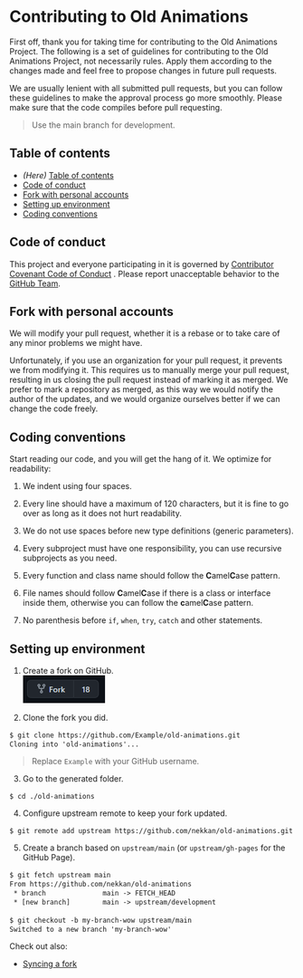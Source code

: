 # Contributing to Old Animations

First off, thank you for taking time for contributing to the Old Animations Project. The following is a set of guidelines
for contributing to the Old Animations Project, not necessarily rules. Apply them according to the changes made and feel
free to propose changes in future pull requests.

We are usually lenient with all submitted pull requests, but you can follow these guidelines to make the approval
process go more smoothly. Please make sure that the code compiles before pull requesting.

> Use the main branch for development.

## Table of contents

* *(Here)* [Table of contents](#table-of-contents)
* [Code of conduct](#code-of-conduct)
* [Fork with personal accounts](#fork-with-personal-accounts)
* [Setting up environment](#setting-up-environment)
* [Coding conventions](#coding-conventions)

## Code of conduct

This project and everyone participating in it is governed by [Contributor Covenant Code of Conduct][code_of_conduct_url]
. Please report unacceptable behavior to the [GitHub Team][github_team].

## Fork with personal accounts

We will modify your pull request, whether it is a rebase or to take care of any minor problems we might have.

Unfortunately, if you use an organization for your pull request, it prevents we from modifying it. This requires us
to manually merge your pull request, resulting in us closing the pull request instead of marking it as merged. We prefer
to mark a repository as merged, as this way we would notify the author of the updates, and we would organize ourselves
better if we can change the code freely.

## Coding conventions

Start reading our code, and you will get the hang of it. We optimize for readability:

1. We indent using four spaces.

2. Every line should have a maximum of 120 characters, but it is fine to go over as long as it does not hurt
   readability.

3. We do not use spaces before new type definitions (generic parameters).

4. Every subproject must have one responsibility, you can use recursive subprojects as you need.

5. Every function and class name should follow the **C**amel**C**ase pattern.

6. File names should follow **C**amel**C**ase if there is a class or interface inside them, otherwise you can follow
   the **c**amel**C**ase pattern.

7. No parenthesis before `if`, `when`, `try`, `catch` and other statements.

## Setting up environment

1. Create a fork on GitHub. <br/>
   ![Fork Alt Text](assets/fork.png)

2. Clone the fork you did.

```
$ git clone https://github.com/Example/old-animations.git
Cloning into 'old-animations'...
```

> Replace `Example` with your GitHub username.

3. Go to the generated folder.

```
$ cd ./old-animations
```

4. Configure upstream remote to keep your fork updated.

```
$ git remote add upstream https://github.com/nekkan/old-animations.git
```

5. Create a branch based on `upstream/main` (or `upstream/gh-pages` for the GitHub Page).

```
$ git fetch upstream main
From https://github.com/nekkan/old-animations
 * branch              main -> FETCH_HEAD
 * [new branch]        main -> upstream/development

$ git checkout -b my-branch-wow upstream/main
Switched to a new branch 'my-branch-wow'
```

Check out also:

* [Syncing a fork][syncing_a_fork]

[code_of_conduct_url]: https://github.com/nekkan/old-animations/blob/master/CODE_OF_CONDUCT.md

[syncing_a_fork]: https://docs.github.com/en/free-pro-team@latest/github/collaborating-with-issues-and-pull-requests/syncing-a-fork

[github_team]: https://docs.github.com/pt/free-pro-team@latest/github/building-a-strong-community/reporting-abuse-or-spam
